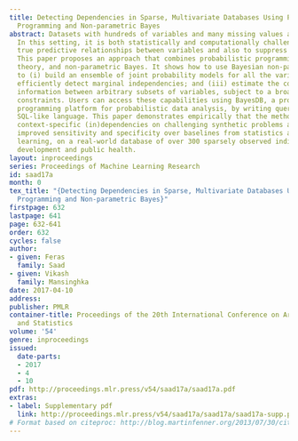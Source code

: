 ```yaml
---
title: Detecting Dependencies in Sparse, Multivariate Databases Using Probabilistic
  Programming and Non-parametric Bayes
abstract: Datasets with hundreds of variables and many missing values are commonplace.
  In this setting, it is both statistically and computationally challenging to detect
  true predictive relationships between variables and also to suppress false positives.
  This paper proposes an approach that combines probabilistic programming, information
  theory, and non-parametric Bayes. It shows how to use Bayesian non-parametric modeling
  to (i) build an ensemble of joint probability models for all the variables; (ii)
  efficiently detect marginal independencies; and (iii) estimate the conditional mutual
  information between arbitrary subsets of variables, subject to a broad class of
  constraints. Users can access these capabilities using BayesDB, a probabilistic
  programming platform for probabilistic data analysis, by writing queries in a simple,
  SQL-like language. This paper demonstrates empirically that the method can (i) detect
  context-specific (in)dependencies on challenging synthetic problems and (ii) yield
  improved sensitivity and specificity over baselines from statistics and machine
  learning, on a real-world database of over 300 sparsely observed indicators of macroeconomic
  development and public health.
layout: inproceedings
series: Proceedings of Machine Learning Research
id: saad17a
month: 0
tex_title: "{Detecting Dependencies in Sparse, Multivariate Databases Using Probabilistic
  Programming and Non-parametric Bayes}"
firstpage: 632
lastpage: 641
page: 632-641
order: 632
cycles: false
author:
- given: Feras
  family: Saad
- given: Vikash
  family: Mansinghka
date: 2017-04-10
address: 
publisher: PMLR
container-title: Proceedings of the 20th International Conference on Artificial Intelligence
  and Statistics
volume: '54'
genre: inproceedings
issued:
  date-parts:
  - 2017
  - 4
  - 10
pdf: http://proceedings.mlr.press/v54/saad17a/saad17a.pdf
extras:
- label: Supplementary pdf
  link: http://proceedings.mlr.press/v54/saad17a/saad17a/saad17a-supp.pdf
# Format based on citeproc: http://blog.martinfenner.org/2013/07/30/citeproc-yaml-for-bibliographies/
---
```

